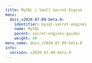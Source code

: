 ```yaml
---
title: MySQL | Vault Secret Engine
menu:
  docs_v2020.07.09-beta.0:
    identifier: mysql-secret-engines
    name: MySQL
    parent: secret-engines-guides
    weight: 40
menu_name: docs_v2020.07.09-beta.0
info:
  version: v2020.07.09-beta.0
---
```


